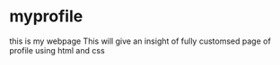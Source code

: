 # myprofile
this is my webpage
This will give an insight of fully customsed page of profile using html and css
